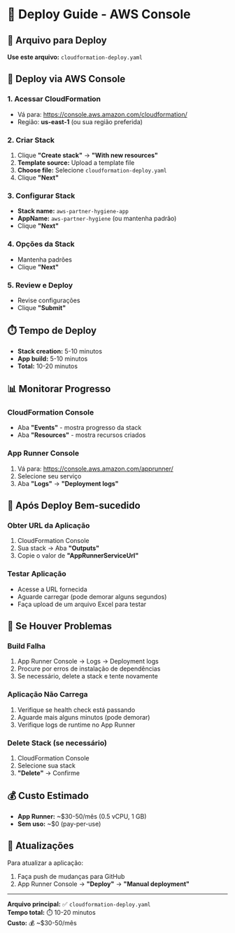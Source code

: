 # 🚀 Deploy Guide - AWS Console

## 📁 Arquivo para Deploy

**Use este arquivo:** `cloudformation-deploy.yaml`

## 🎯 Deploy via AWS Console

### 1. Acessar CloudFormation
- Vá para: https://console.aws.amazon.com/cloudformation/
- Região: **us-east-1** (ou sua região preferida)

### 2. Criar Stack
1. Clique **"Create stack"** → **"With new resources"**
2. **Template source:** Upload a template file
3. **Choose file:** Selecione `cloudformation-deploy.yaml`
4. Clique **"Next"**

### 3. Configurar Stack
- **Stack name:** `aws-partner-hygiene-app`
- **AppName:** `aws-partner-hygiene` (ou mantenha padrão)
- Clique **"Next"**

### 4. Opções da Stack
- Mantenha padrões
- Clique **"Next"**

### 5. Review e Deploy
- Revise configurações
- Clique **"Submit"**

## ⏱️ Tempo de Deploy

- **Stack creation:** 5-10 minutos
- **App build:** 5-10 minutos
- **Total:** 10-20 minutos

## 📊 Monitorar Progresso

### CloudFormation Console
- Aba **"Events"** - mostra progresso da stack
- Aba **"Resources"** - mostra recursos criados

### App Runner Console
1. Vá para: https://console.aws.amazon.com/apprunner/
2. Selecione seu serviço
3. Aba **"Logs"** → **"Deployment logs"**

## 🎉 Após Deploy Bem-sucedido

### Obter URL da Aplicação
1. CloudFormation Console
2. Sua stack → Aba **"Outputs"**
3. Copie o valor de **"AppRunnerServiceUrl"**

### Testar Aplicação
- Acesse a URL fornecida
- Aguarde carregar (pode demorar alguns segundos)
- Faça upload de um arquivo Excel para testar

## 🔧 Se Houver Problemas

### Build Falha
1. App Runner Console → Logs → Deployment logs
2. Procure por erros de instalação de dependências
3. Se necessário, delete a stack e tente novamente

### Aplicação Não Carrega
1. Verifique se health check está passando
2. Aguarde mais alguns minutos (pode demorar)
3. Verifique logs de runtime no App Runner

### Delete Stack (se necessário)
1. CloudFormation Console
2. Selecione sua stack
3. **"Delete"** → Confirme

## 💰 Custo Estimado

- **App Runner:** ~$30-50/mês (0.5 vCPU, 1 GB)
- **Sem uso:** ~$0 (pay-per-use)

## 🔄 Atualizações

Para atualizar a aplicação:
1. Faça push de mudanças para GitHub
2. App Runner Console → **"Deploy"** → **"Manual deployment"**

---

**Arquivo principal:** ✅ `cloudformation-deploy.yaml`  
**Tempo total:** ⏱️ 10-20 minutos  
**Custo:** 💰 ~$30-50/mês